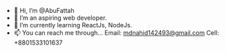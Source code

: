 - 👋 Hi, I’m @AbuFattah
- 👀 I’m an aspiring web developer.
- 🌱 I’m currently learning ReactJs, NodeJs.
- 📫 You can reach me through...
  Email: mdnahid142493@gmail.com
  Cell:  +8801533101637

<!---
AbuFattah/AbuFattah is a ✨ special ✨ repository because its `README.md` (this file) appears on your GitHub profile.
You can click the Preview link to take a look at your changes.
--->
